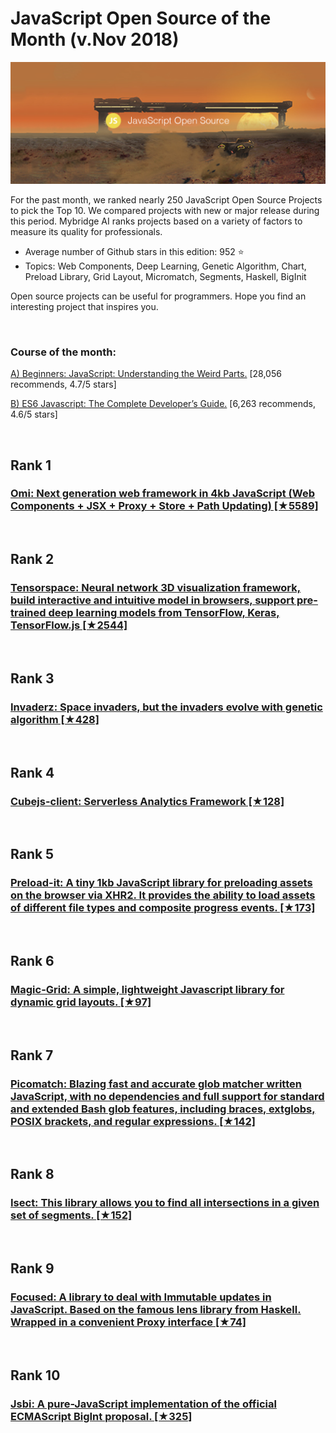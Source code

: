 # JavaScript Open Source of the Month (v.Nov 2018)

<img src="Opensource-Nov-JS.png" width="800" alt="Mybridge"></a>

For the past month, we ranked nearly 250 JavaScript Open Source Projects to pick the Top 10. 
We compared projects with new or major release during this period. Mybridge AI ranks projects based on a variety of factors to measure its quality for professionals.

* Average number of Github stars in this edition: 952 ⭐️
* Topics: Web Components, Deep Learning, Genetic Algorithm, Chart, Preload Library, Grid Layout, Micromatch, Segments, Haskell, BigInit

Open source projects can be useful for programmers. Hope you find an interesting project that inspires you.


<br>

### Course of the month:

[A) Beginners: JavaScript: Understanding the Weird Parts.](http://bit.ly/2PVyxi6) [28,056 recommends, 4.7/5 stars]

[B) ES6 Javascript: The Complete Developer’s Guide.](http://bit.ly/2OrEkKz) [6,263 recommends, 4.6/5 stars]

<br>

## Rank 1
### [Omi: Next generation web framework in 4kb JavaScript (Web Components + JSX + Proxy + Store + Path Updating) [★5589]](https://github.com/Tencent/omi?utm_source=mybridge&utm_medium=blog&utm_campaign=read_more)


<br>

## Rank 2
### [Tensorspace: Neural network 3D visualization framework, build interactive and intuitive model in browsers, support pre-trained deep learning models from TensorFlow, Keras, TensorFlow.js [★2544]](https://github.com/tensorspace-team/tensorspace?utm_source=mybridge&utm_medium=blog&utm_campaign=read_more)


<br>

## Rank 3
### [Invaderz: Space invaders, but the invaders evolve with genetic algorithm [★428]](https://github.com/victorqribeiro/invaderz?utm_source=mybridge&utm_medium=blog&utm_campaign=read_more)


<br>

## Rank 4
### [Cubejs-client:  Serverless Analytics Framework [★128]](https://github.com/statsbotco/cubejs-client?utm_source=mybridge&utm_medium=blog&utm_campaign=read_more)


<br>

## Rank 5
### [Preload-it: A tiny 1kb JavaScript library for preloading assets on the browser via XHR2. It provides the ability to load assets of different file types and composite progress events. [★173]](https://github.com/andreupifarre/preload-it?utm_source=mybridge&utm_medium=blog&utm_campaign=read_more)


<br>

## Rank 6
### [Magic-Grid: A simple, lightweight Javascript library for dynamic grid layouts. [★97]](https://github.com/e-oj/Magic-Grid?utm_source=mybridge&utm_medium=blog&utm_campaign=read_more)


<br>

## Rank 7
### [Picomatch: Blazing fast and accurate glob matcher written JavaScript, with no dependencies and full support for standard and extended Bash glob features, including braces, extglobs, POSIX brackets, and regular expressions. [★142]](https://github.com/micromatch/picomatch?utm_source=mybridge&utm_medium=blog&utm_campaign=read_more)


<br>

## Rank 8
### [Isect: This library allows you to find all intersections in a given set of segments. [★152]](https://github.com/anvaka/isect?utm_source=mybridge&utm_medium=blog&utm_campaign=read_more)


<br>

## Rank 9
### [Focused: A library to deal with Immutable updates in JavaScript. Based on the famous lens library from Haskell. Wrapped in a convenient Proxy interface [★74]](https://github.com/yelouafi/focused?utm_source=mybridge&utm_medium=blog&utm_campaign=read_more)


<br>

## Rank 10
### [Jsbi: A pure-JavaScript implementation of the official ECMAScript BigInt proposal. [★325]](https://github.com/GoogleChromeLabs/jsbi?utm_source=mybridge&utm_medium=blog&utm_campaign=read_more)


                    
